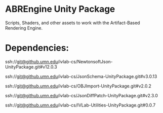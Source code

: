 # ABREngine Unity Package

Scripts, Shaders, and other assets to work with the Artifact-Based Rendering Engine.


# Dependencies:
ssh://git@github.umn.edu/ivlab-cs/NewtonsoftJson-UnityPackage.git#v12.0.3

ssh://git@github.umn.edu/ivlab-cs/JsonSchema-UnityPackage.git#v3.0.13

ssh://git@github.umn.edu/ivlab-cs/OBJImport-UnityPackage.git#v2.0.2

ssh://git@github.umn.edu/ivlab-cs/JsonDiffPatch-UnityPackage.git#v2.3.0

ssh://git@github.umn.edu/ivlab-cs/IVLab-Utilities-UnityPackage.git#0.0.7